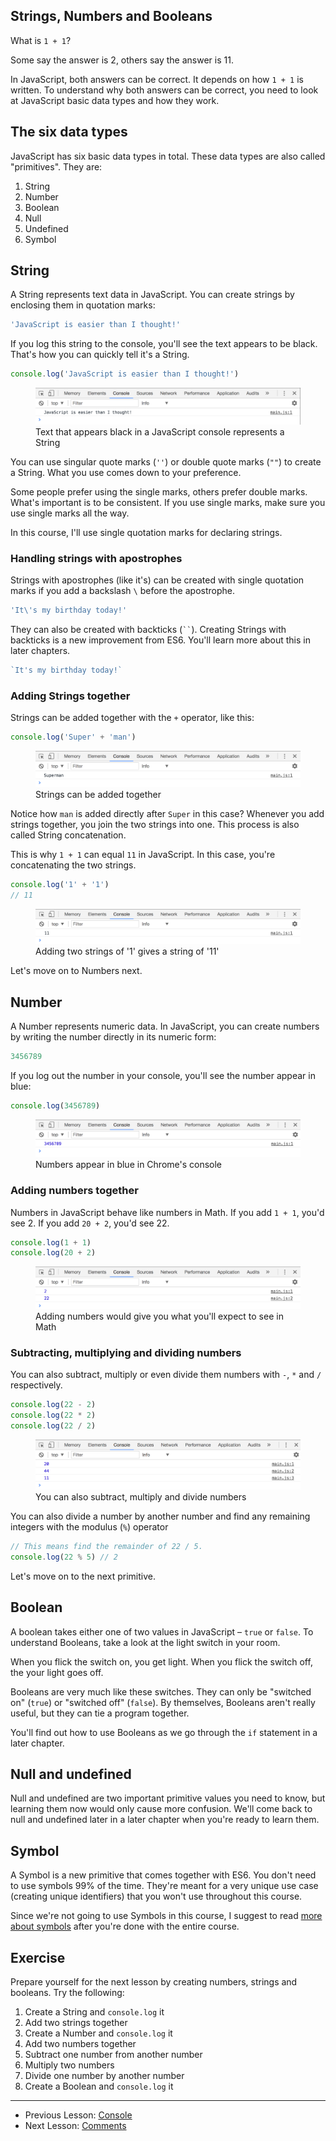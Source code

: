 ## Strings, Numbers and Booleans

What is `1 + 1`?

Some say the answer is 2, others say the answer is 11.

In JavaScript, both answers can be correct. It depends on how `1 + 1` is written. To understand why both answers can be correct, you need to look at JavaScript basic data types and how they work.

## The six data types

JavaScript has six basic data types in total. These data types are also called "primitives". They are:

1. String
2. Number
3. Boolean
4. Null
5. Undefined
6. Symbol

## String

A String represents text data in JavaScript. You can create strings by enclosing them in quotation marks:

```js
'JavaScript is easier than I thought!'
```

If you log this string to the console, you'll see the text appears to be black. That's how you can quickly tell it's a String.

```js
console.log('JavaScript is easier than I thought!')
```

<figure>
  <img src="../../images/js-basics/primitives/string.png" alt="Text that appears black in a JavaScript console represents a String">
  <figcaption>Text that appears black in a JavaScript console represents a String</figcaption>
</figure>

You can use singular quote marks (`''`) or double quote marks (`""`) to create a String. What you use comes down to your preference.

Some people prefer using the single marks, others prefer double marks. What's important is to be consistent. If you use single marks, make sure you use single marks all the way.

In this course, I'll use single quotation marks for declaring strings.

### Handling strings with apostrophes

Strings with apostrophes (like it's) can be created with single quotation marks if you add a backslash `\` before the apostrophe.

```js
'It\'s my birthday today!'
```

They can also be created with backticks (<code>``</code>). Creating Strings with backticks is a new improvement from ES6. You'll learn more about this in later chapters.

```js
`It's my birthday today!`
```

### Adding Strings together

Strings can be added together with the `+` operator, like this:

```js
console.log('Super' + 'man')
```

<figure>
  <img src="../../images/js-basics/primitives/string-add.png" alt="Strings can be added together">
  <figcaption>Strings can be added together</figcaption>
</figure>

Notice how `man` is added directly after `Super` in this case? Whenever you add strings together, you join the two strings into one. This process is also called String concatenation.

This is why `1 + 1` can equal `11` in JavaScript. In this case, you're concatenating the two strings.

```js
console.log('1' + '1')
// 11
```

<figure>
  <img src="../../images/js-basics/primitives/string-add-1plus1.png" alt="Adding two strings of '1' gives a string of '11'">
  <figcaption>Adding two strings of '1' gives a string of '11'</figcaption>
</figure>

Let's move on to Numbers next.

## Number

A Number represents numeric data. In JavaScript, you can create numbers by writing the number directly in its numeric form:

```js
3456789
```

If you log out the number in your console, you'll see the number appear in blue:

```js
console.log(3456789)
```

<figure>
  <img src="../../images/js-basics/primitives/number.png" alt="Numbers appear in blue in Chrome's console">
  <figcaption>Numbers appear in blue in Chrome's console</figcaption>
</figure>

### Adding numbers together

Numbers in JavaScript behave like numbers in Math. If you add `1 + 1`, you'd see 2. If you add `20 + 2`, you'd see 22.

```js
console.log(1 + 1)
console.log(20 + 2)
```

<figure>
  <img src="../../images/js-basics/primitives/number-add.png" alt="Adding numbers would give you what you'll expect to see in Math">
  <figcaption>Adding numbers would give you what you'll expect to see in Math</figcaption>
</figure>

### Subtracting, multiplying and dividing numbers

You can also subtract, multiply or even divide them numbers with `-`, `*` and `/` respectively.

```js
console.log(22 - 2)
console.log(22 * 2)
console.log(22 / 2)
```

<figure>
  <img src="../../images/js-basics/primitives/number-others.png" alt="You can also subtract, multiply and divide numbers">
  <figcaption>You can also subtract, multiply and divide numbers</figcaption>
</figure>

You can also divide a number by another number and find any remaining integers with the modulus (`%`) operator

```js
// This means find the remainder of 22 / 5.
console.log(22 % 5) // 2
```

Let's move on to the next primitive.

## Boolean

A boolean takes either one of two values in JavaScript – `true` or `false`. To understand Booleans, take a look at the light switch in your room.

When you flick the switch on, you get light. When you flick the switch off, the your light goes off.

Booleans are very much like these switches. They can only be "switched on" (`true`) or "switched off" (`false`). By themselves, Booleans aren't really useful, but they can tie a program together.

You'll find out how to use Booleans as we go through the `if` statement in a later chapter.

## Null and undefined

Null and undefined are two important primitive values you need to know, but learning them now would only cause more confusion. We'll come back to null and undefined later in a later chapter when you're ready to learn them.

## Symbol

A Symbol is a new primitive that comes together with ES6. You don't need to use symbols 99% of the time. They're meant for a very unique use case (creating unique identifiers) that you won't use throughout this course.

Since we're not going to use Symbols in this course, I suggest to read [more about symbols](https://developer.mozilla.org/en-US/docs/Glossary/Symbol) after you're done with the entire course.

## Exercise

Prepare yourself for the next lesson by creating numbers, strings and booleans. Try the following:

1. Create a String and `console.log` it
2. Add two strings together
3. Create a Number and `console.log` it
4. Add two numbers together
5. Subtract one number from another number
6. Multiply two numbers
7. Divide one number by another number
8. Create a Boolean and `console.log` it

---

- Previous Lesson: [Console](02.console.md)
- Next Lesson: [Comments](04.comments.md)